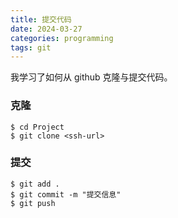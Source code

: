 ```yaml
---
title: 提交代码
date: 2024-03-27
categories: programming
tags: git
---
```


我学习了如何从 github 克隆与提交代码。

### 克隆

```shell
$ cd Project
$ git clone <ssh-url>
```

### 提交

```shell
$ git add .
$ git commit -m "提交信息"
$ git push
```
